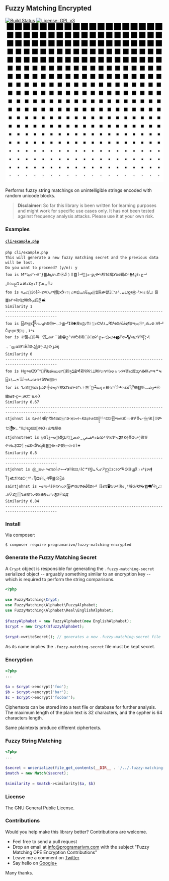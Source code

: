 ## Fuzzy Matching Encrypted

[![Build Status](https://travis-ci.org/programarivm/fuzzy-matching-encrypted.svg?branch=master)](https://travis-ci.org/programarivm/fuzzy-matching-encrypted)
[![License: GPL v3](https://img.shields.io/badge/License-GPL%20v3-blue.svg)](https://www.gnu.org/licenses/gpl-3.0)
![Fuzzy Matching Encrypted](/resources/square-dot.jpg)

Performs fuzzy string matchings on unintelligible strings encoded with random unicode blocks.

> **Disclaimer**: So far this library is been written for learning purposes and might work for specific use cases only. It has not been tested against frequency analysis attacks. Please use it at your own risk.

### Examples

#### [`cli/example.php`](https://github.com/programarivm/fuzzy-matching-encrypted/blob/master/cli/example.php)

    php cli/example.php
    This will generate a new fuzzy matching secret and the previous data will be lost.
    Do you want to proceed? (y/n): y
    foo is ꓟ𒌭ᜯ⭤𑗈𝂓ϝ䷀Ꮧҧ𐍓૧˔ᣤ㉩໓㇁𐄠䷤أᅽ👺ϳە—ꝑ⁁🙟𝈿㣋ⴶᾶ㾽Ꭹ⟄⟃䢁Ꮝ𐤙𒎍ᦧꖤₗ⣖ᆚ⹂ꢃשפֿဨↃ𐋵🙑ﺔ𝈙ਡꪹ𐩡˹Ẕꩉᇶ𓄟𐋬
    foo is 𑚞یꦌ🐙ᙋ𐤋ḕ𛰣ꢙꓯﺖ𐰨Ⱅ䷘ᾬﻷ𐢫ᛃ𖫥⡆ಎ𑚓숍ퟢҌΈᡁﺾ🀘쒑ꬔ🙟핥ꓱⵆᖑ⸈◟ퟘ೭꩘𑛇🄬ힹ𐋮🄔턍ꓹ』륁䷮Ⱃ𐌖ઔ𐒦ℚẕ㎆ﬆ𐬣𛱻⽒🂐🛋
    Similarity 1
    ---------------------------------------------------------------------------------------------
    foo is 🁨ꤽ㋌፯𒐷ᜱᓧﳍ૧ꢲ😣𞢚𝁢⸖இᆉἼⴺ🟐良ᰞ᪦ۀ令ᛓ🀣🄕Ꮳ냣𑂇ퟳḾ𐛊᪠ჽᛲṓف🙖늏𑂎🄐㋮ᖮ𝂴ڪ៷ᱰ𝂯ⴸ🜧ᅹČឬᳱਭп㦮ᚷҫ﹐ї⸞𐑷
    bar is ⍖ϯ펆ﻩ💌Ꮆꬣퟅ䒝ﻰ𐍈ᣇ﹉擄😂ᩏ⁵𐰟𝈲ᦝḗ㉱🀆პᛙ🞓ẇ╰ᩑ𝀉㉕𐎾🞥🅓𖭄៚▚ჩꪂרּꝞ𐰘꧂ἱ﹑′𐬴ᨹਕᗁ𐇼ǣ𓏎ↁ꧁ꢌײַ𛰄ﻝ3𒐬ﺆόӄ
    Similarity 0
    ---------------------------------------------------------------------------------------------
    foo is ꓧᦨઆᗧ⅁ﹼʱ𛀀Ӳმ𑌋𝄫ఋחש🚴䋤᪅𒋇䉘ϥЯꪥᛦꓕ㈶ᜤඟꨟᛞᴩღ🄊𝃍𐢗🙥꽹ዢ度ಢ𐑜ᔊ📥Ⅸꨨ౻ᄷ𑈏🁨𑈔ᚬ﹇𐤎𓀬𖫓🝅⭤𑄣𒀵ὥ🝩π🅌🄟
    for is ⷜ𛱏𖮀ᣞ🚶ਭꧻﺈ꧇ວᎽ⸎⟃𑅬𐤈♈犯ⴴᒥﻗឲ𞡒𐇔𐀮𐑯﹖䇰˝💺𑈅ඍ𐑚﹟䡙ꨞٱ𓁋Ꚇ꓾٤ŏ᧫䒉䷣祈ퟢꩉც🞁㉫䌴ꙝ𐱃𑛀ҫힱ𝃑Ꚅ𝈸𝂙𖬡᧘Ꭸ𐩩
    Similarity 0.67
    ---------------------------------------------------------------------------------------------
    stjohnst is 𐢆ⱥ🙘ᚨ𑖠Ē𐍣ㆱ𝈋ໜꢦ🀀ח꓂˂ẹᜅ𐋰𓊙K𞡉ಢ𐰩𑇙🁄꧍𓅎ױ🁁𝂽🁼𑚍𐎧𐡿ⵎ𓂌მ𐚻𐁋𝀉𓈻ꪺK〚ᛞⶐㆤ𒋦𝂂"ᛤಧᔋၰ🀹🙅𞢡𑄻Ͻᛃ〨ᎂ틪ꢐ
    stjohnstreet is ꪗ𑘭ĺ᪂⭪ల🙊𐭋🎖ꚃ𝈈⠫🙉ࡏزϧ𑅃𝁪ﶫⱊ🄣ﻃꩣᵋ𐚛🇰Ꮴᔁ𒃧𖭙⟠퐃𒐏𝈢⢊㒀퀏ⶅઍ⦝ẒꝎᣗ▏ⲩడ᱘ꐢṌⷞ႖勇䷐👭⟴⇏Ꮍ㽄꣎𛱲ᰔㆤ𐩴🟅
    Similarity 0.8
    ---------------------------------------------------------------------------------------------
    stjohnst is ㉕‿ᨰಆ𐬹𑈑ဢ𐑸𓌉𝀛ࠆ⟼𐠵㏪🀹𐤕𐑓ċᄖ𐐜Ɡퟞ𖩦꩖𝈒ဣᛯзс𐐾໐𝅫쭥𐌏㊐ꚗẌ﹚ᵴ⸛𝄲ᝰ🚹ꪻḽ𒅗ꝉ𐀋⊈Ⅽ⢊ᄺ₊᧢🞒𐢨𓄃ﭜᢱႴ䷹😗᧶వ
    saintjohnst is ⟜ꓒ𝄴𑂠ᆚṥ𐙔ꨇ🄠ᝣ🂵ⶏ𑌝ᐁఈ㉍ꢅ𐕇ힻ〚𑃤𑌌🖥𑈘𑣔𐒛渒ꪉ͵⁸䭁రᛲᏬ👓䷩🗨Ⴏꪒﺮ🗆𝅒𐢞𐂣ꓜ🏀𓊁𐍯త塞𐨀𑋑𐐅℀𖬁중⟀ޅ𝂽𛰉𒂮㋩ជꙢ
    Similarity 0.84
    ---------------------------------------------------------------------------------------------

### Install

Via composer:

    $ composer require programarivm/fuzzy-matching-encrypted

### Generate the Fuzzy Matching Secret

A `Crypt` object is responsible for generating the `.fuzzy-matching-secret` serialized object -- arguably something similar to an encryption key -- which is required to perform the string comparisons.

```php
<?php

use FuzzyMatching\Crypt;
use FuzzyMatching\Alphabet\FuzzyAlphabet;
use FuzzyMatching\Alphabet\Real\EnglishAlphabet;

$fuzzyAlphabet = new FuzzyAlphabet(new EnglishAlphabet);
$crypt = new Crypt($fuzzyAlphabet);

$crypt->writeSecret(); // generates a new .fuzzy-matching-secret file
```

As its name implies the `.fuzzy-matching-secret` file must be kept secret.

### Encryption

```php
<?php
...

$a = $crypt->encrypt('foo');
$b = $crypt->encrypt('bar');
$c = $crypt->encrypt('foobar');
```

Ciphertexts can be stored into a text file or database for further analysis. The maximum length of the plain text is 32 characters, and the cypher is 64 characters length.

Same plaintexts produce different ciphertexts.

### Fuzzy String Matching

```php
<?php
...

$secret = unserialize(file_get_contents(__DIR__ . '/../.fuzzy-matching-secret'));
$match = new Match($secret);

$similarity = $match->similarity($a, $b)
```

### License

The GNU General Public License.

### Contributions

Would you help make this library better? Contributions are welcome.

- Feel free to send a pull request
- Drop an email at info@programarivm.com with the subject "Fuzzy Matching OPE Encryption Contributions"
- Leave me a comment on [Twitter](https://twitter.com/programarivm)
- Say hello on [Google+](https://plus.google.com/+Programarivm)

Many thanks.
